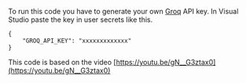 To run this code you have to generate your own [Groq](https://console.groq.com/keys) API key. In Visual Studio paste the key in user secrets like this.
```
{
    "GROQ_API_KEY": "xxxxxxxxxxxxx"
}
```
This code is based on the video [https://youtu.be/gN__G3ztax0](https://youtu.be/gN__G3ztax0)
